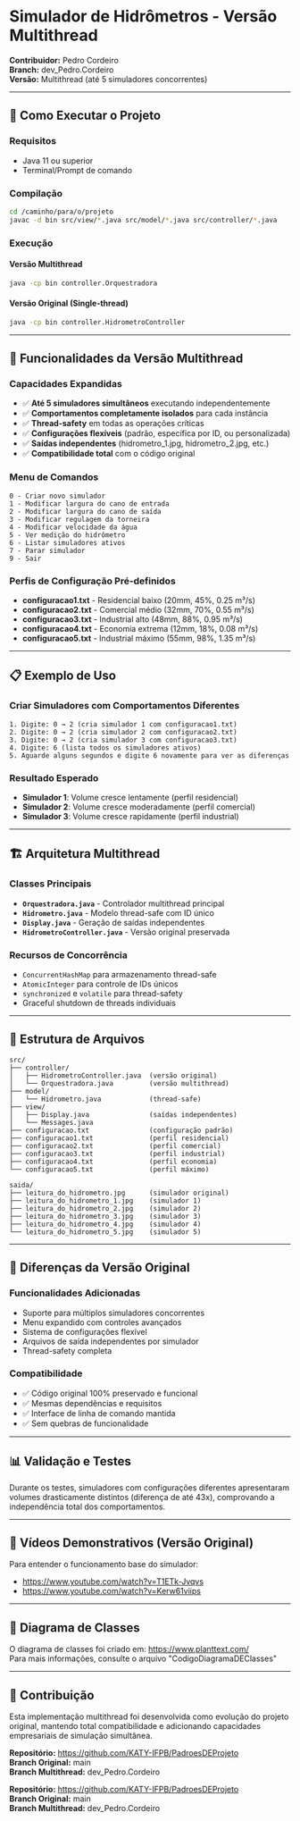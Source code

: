 # Simulador de Hidrômetros - Versão Multithread

**Contribuidor:** Pedro Cordeiro  
**Branch:** dev_Pedro.Cordeiro  
**Versão:** Multithread (até 5 simuladores concorrentes)

---

## 🚀 Como Executar o Projeto

### Requisitos
- Java 11 ou superior
- Terminal/Prompt de comando

### Compilação
```bash
cd /caminho/para/o/projeto
javac -d bin src/view/*.java src/model/*.java src/controller/*.java
```

### Execução

#### Versão Multithread 
```bash
java -cp bin controller.Orquestradora
```

#### Versão Original (Single-thread)
```bash
java -cp bin controller.HidrometroController
```

---

## 🔧 Funcionalidades da Versão Multithread

### Capacidades Expandidas
- ✅ **Até 5 simuladores simultâneos** executando independentemente
- ✅ **Comportamentos completamente isolados** para cada instância
- ✅ **Thread-safety** em todas as operações críticas
- ✅ **Configurações flexíveis** (padrão, específica por ID, ou personalizada)
- ✅ **Saídas independentes** (hidrometro_1.jpg, hidrometro_2.jpg, etc.)
- ✅ **Compatibilidade total** com o código original

### Menu de Comandos
```
0 - Criar novo simulador
1 - Modificar largura do cano de entrada
2 - Modificar largura do cano de saída  
3 - Modificar regulagem da torneira
4 - Modificar velocidade da água
5 - Ver medição do hidrômetro
6 - Listar simuladores ativos
7 - Parar simulador
9 - Sair
```

### Perfis de Configuração Pré-definidos
- **configuracao1.txt** - Residencial baixo (20mm, 45%, 0.25 m³/s)
- **configuracao2.txt** - Comercial médio (32mm, 70%, 0.55 m³/s)
- **configuracao3.txt** - Industrial alto (48mm, 88%, 0.95 m³/s)
- **configuracao4.txt** - Economia extrema (12mm, 18%, 0.08 m³/s)
- **configuracao5.txt** - Industrial máximo (55mm, 98%, 1.35 m³/s)

---

## 📋 Exemplo de Uso

### Criar Simuladores com Comportamentos Diferentes
```
1. Digite: 0 → 2 (cria simulador 1 com configuracao1.txt)
2. Digite: 0 → 2 (cria simulador 2 com configuracao2.txt)
3. Digite: 0 → 2 (cria simulador 3 com configuracao3.txt)
4. Digite: 6 (lista todos os simuladores ativos)
5. Aguarde alguns segundos e digite 6 novamente para ver as diferenças
```

### Resultado Esperado
- **Simulador 1**: Volume cresce lentamente (perfil residencial)
- **Simulador 2**: Volume cresce moderadamente (perfil comercial)
- **Simulador 3**: Volume cresce rapidamente (perfil industrial)

---

## 🏗️ Arquitetura Multithread

### Classes Principais
- **`Orquestradora.java`** - Controlador multithread principal
- **`Hidrometro.java`** - Modelo thread-safe com ID único
- **`Display.java`** - Geração de saídas independentes
- **`HidrometroController.java`** - Versão original preservada

### Recursos de Concorrência
- `ConcurrentHashMap` para armazenamento thread-safe
- `AtomicInteger` para controle de IDs únicos
- `synchronized` e `volatile` para thread-safety
- Graceful shutdown de threads individuais

---

## 📁 Estrutura de Arquivos

```
src/
├── controller/
│   ├── HidrometroController.java  (versão original)
│   └── Orquestradora.java         (versão multithread)
├── model/
│   └── Hidrometro.java            (thread-safe)
├── view/
│   ├── Display.java               (saídas independentes)
│   └── Messages.java
├── configuracao.txt               (configuração padrão)
├── configuracao1.txt              (perfil residencial)
├── configuracao2.txt              (perfil comercial)
├── configuracao3.txt              (perfil industrial)
├── configuracao4.txt              (perfil economia)
└── configuracao5.txt              (perfil máximo)

saida/
├── leitura_do_hidrometro.jpg      (simulador original)
├── leitura_do_hidrometro_1.jpg    (simulador 1)
├── leitura_do_hidrometro_2.jpg    (simulador 2)
├── leitura_do_hidrometro_3.jpg    (simulador 3)
├── leitura_do_hidrometro_4.jpg    (simulador 4)
└── leitura_do_hidrometro_5.jpg    (simulador 5)
```

---

## 🔄 Diferenças da Versão Original

### Funcionalidades Adicionadas
- Suporte para múltiplos simuladores concorrentes
- Menu expandido com controles avançados
- Sistema de configurações flexível
- Arquivos de saída independentes por simulador
- Thread-safety completa

### Compatibilidade
- ✅ Código original 100% preservado e funcional
- ✅ Mesmas dependências e requisitos
- ✅ Interface de linha de comando mantida
- ✅ Sem quebras de funcionalidade

---

## 📊 Validação e Testes

Durante os testes, simuladores com configurações diferentes apresentaram volumes drasticamente distintos (diferença de até 43x), comprovando a independência total dos comportamentos.

---

## 🎥 Vídeos Demonstrativos (Versão Original)

Para entender o funcionamento base do simulador:
- https://www.youtube.com/watch?v=T1ETk-Jvqvs
- https://www.youtube.com/watch?v=Kerw61viips

---

## 📐 Diagrama de Classes

O diagrama de classes foi criado em: https://www.planttext.com/  
Para mais informações, consulte o arquivo "CodigoDiagramaDEClasses"

---

## 🤝 Contribuição

Esta implementação multithread foi desenvolvida como evolução do projeto original, mantendo total compatibilidade e adicionando capacidades empresariais de simulação simultânea.

**Repositório:** https://github.com/KATY-IFPB/PadroesDEProjeto  
**Branch Original:** main  
**Branch Multithread:** dev_Pedro.Cordeiro

**Repositório:** https://github.com/KATY-IFPB/PadroesDEProjeto  
**Branch Original:** main  
**Branch Multithread:** dev_Pedro.Cordeiro
